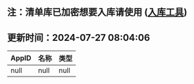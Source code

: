 ## 注：清单库已加密想要入库请使用 ([入库工具](https://github.com/BlankTMing/ManifestAutoUpdate/releases))

## 更新时间：2024-07-27 08:04:06
| AppID | 名称 | 类型  |
| :-------------------- | :----------------------------- | :----------- |
| null | null| null |
